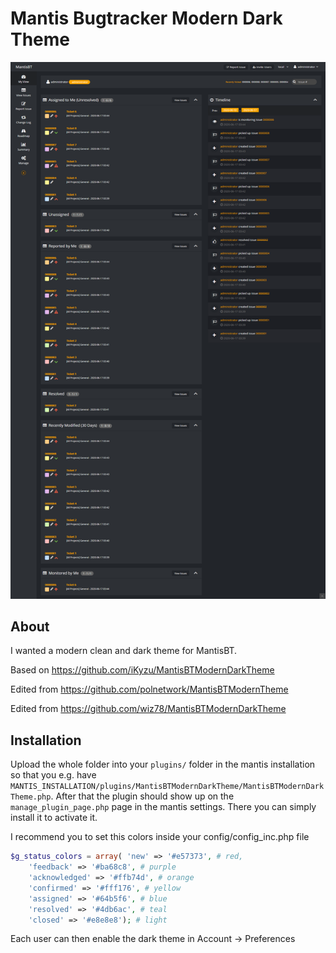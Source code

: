 # Mantis Bugtracker Modern Dark Theme

![MantisBTModernDarkTheme Screenshot](files/MantisBTModernDarkTheme_Screenshot.png)

## About

I wanted a modern clean and dark theme for MantisBT. 

Based on https://github.com/iKyzu/MantisBTModernDarkTheme

Edited from https://github.com/polnetwork/MantisBTModernTheme

Edited from https://github.com/wiz78/MantisBTModernDarkTheme

## Installation

Upload the whole folder into your `plugins/` folder in the mantis installation so that you e.g. have `MANTIS_INSTALLATION/plugins/MantisBTModernDarkTheme/MantisBTModernDarkTheme.php`. After that the plugin should show up on the `manage_plugin_page.php` page in the mantis settings. There you can simply install it to activate it.

I recommend you to set this colors inside your config/config_inc.php file

```php
$g_status_colors = array( 'new' => '#e57373', # red,
    'feedback' => '#ba68c8', # purple
    'acknowledged' => '#ffb74d', # orange
    'confirmed' => '#fff176', # yellow
    'assigned' => '#64b5f6', # blue
    'resolved' => '#4db6ac', # teal
    'closed' => '#e8e8e8'); # light
```

Each user can then enable the dark theme in Account -> Preferences
